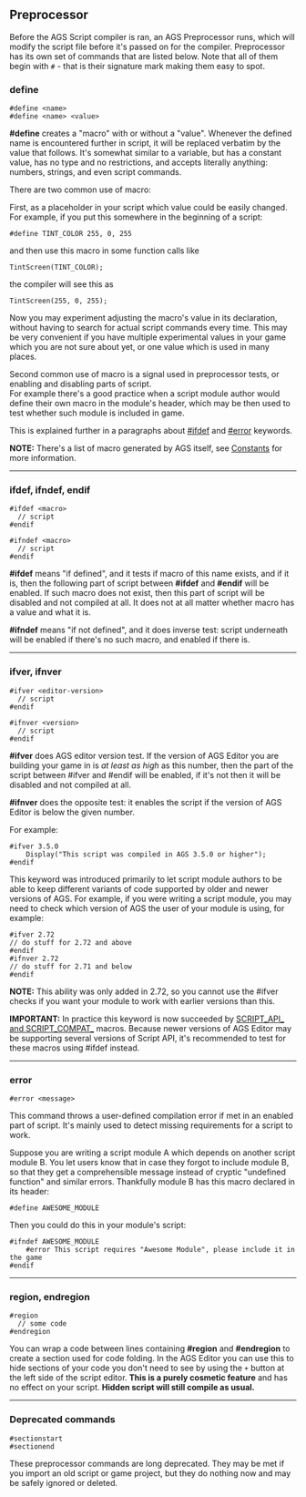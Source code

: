 ## Preprocessor

Before the AGS Script compiler is ran, an AGS Preprocessor runs, which will modify the script file before it's passed on for the compiler. Preprocessor has its own set of commands that are listed below. Note that all of them begin with `#` - that is their signature mark making them easy to spot.

### define

`#define <name>`<br>
`#define <name> <value>`

**#define** creates a "macro" with or without a "value". Whenever the defined name is encountered further in script, it will be replaced verbatim by the value that follows. It's somewhat similar to a variable, but has a constant value, has no type and no restrictions, and accepts literally anything: numbers, strings, and even script commands.

There are two common use of macro:

First, as a placeholder in your script which value could be easily changed. For example, if you put this somewhere in the beginning of a script:

    #define TINT_COLOR 255, 0, 255

and then use this macro in some function calls like

    TintScreen(TINT_COLOR);

the compiler will see this as

    TintScreen(255, 0, 255);

Now you may experiment adjusting the macro's value in its declaration, without having to search for actual script commands every time. This may be very convenient if you have multiple experimental values in your game which you are not sure about yet, or one value which is used in many places.

Second common use of macro is a signal used in preprocessor tests, or enabling and disabling parts of script.<br>
For example there's a good practice when a script module author would define their own macro in the module's header, which may be then used to test whether such module is included in game.

This is explained further in a paragraphs about [#ifdef](Preprocessor#ifdef-ifndef-endif) and [#error](Preprocessor#error) keywords.

**NOTE:** There's a list of macro generated by AGS itself, see [Constants](Constants) for more information.

---

### ifdef, ifndef, endif

```
#ifdef <macro>
  // script
#endif
```

```
#ifndef <macro>
  // script
#endif
```

**#ifdef** means "if defined", and it tests if macro of this name exists, and if it is, then the following part of script between **#ifdef** and **#endif** will be enabled. If such macro does not exist, then this part of script will be disabled and not compiled at all. It does not at all matter whether macro has a value and what it is.

**#ifndef** means "if not defined", and it does inverse test: script underneath will be enabled if there's no such macro, and enabled if there is.

---

### ifver, ifnver

```
#ifver <editor-version>
  // script
#endif
```

```
#ifnver <version>
  // script
#endif
```

**#ifver** does AGS editor version test. If the version of AGS Editor you are building your game in is *at least as high* as this number, then the part of the script between #ifver and #endif will be enabled, if it's not then it will be disabled and not compiled at all.

**#ifnver** does the opposite test: it enables the script if the version of AGS Editor is below the given number.

For example:

    #ifver 3.5.0
        Display("This script was compiled in AGS 3.5.0 or higher");
    #endif

This keyword was introduced primarily to let script module authors to be able to keep different variants of code supported by older and newer versions of AGS. For example, if you were writing a script module, you may need to check which version of AGS the user of your module is using, for example:

```
#ifver 2.72
// do stuff for 2.72 and above
#endif
#ifnver 2.72
// do stuff for 2.71 and below
#endif
```

**NOTE:** This ability was only added in 2.72, so you cannot use the #ifver checks if you want your module to work with earlier versions than this.

**IMPORTANT:** In practice this keyword is now succeeded by [SCRIPT_API_ and SCRIPT_COMPAT_](Constants) macros. Because newer versions of AGS Editor may be supporting several versions of Script API, it's recommended to test for these macros using #ifdef instead.

---

### error

`#error <message>`

This command throws a user-defined compilation error if met in an enabled part of script. It's mainly used to detect missing requirements for a script to work.

Suppose you are writing a script module A which depends on another script module B. You let users know that in case they forgot to include module B, so that they get a comprehensible message instead of cryptic "undefined function" and similar errors. Thankfully module B has this macro declared in its header:

    #define AWESOME_MODULE

Then you could do this in your module's script:

    #ifndef AWESOME_MODULE
        #error This script requires "Awesome Module", please include it in the game
    #endif

---

### region, endregion

```
#region
  // some code
#endregion
```

You can wrap a code between lines containing **#region** and **#endregion** to create a section used for code folding. In the AGS Editor you can use this to hide sections of your code you don't need to see by using the `+` button at the left side of the script editor. **This is a purely cosmetic feature** and has no effect on your script. **Hidden script will still compile as usual.**

---

### Deprecated commands

```
#sectionstart
#sectionend
```

These preprocessor commands are long deprecated. They may be met if you import an old script or game project, but they do nothing now and may be safely ignored or deleted.
